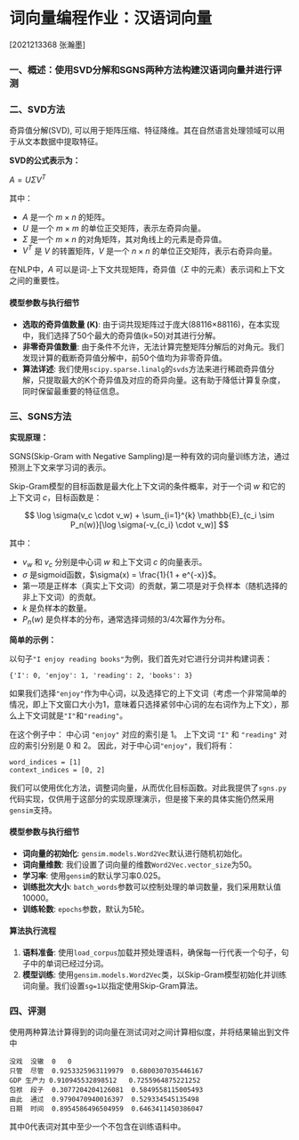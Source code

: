 # 词向量编程作业：汉语词向量
[2021213368 张瀚墨]

### 一、概述：使用SVD分解和SGNS两种方法构建汉语词向量并进行评测

### 二、SVD方法

奇异值分解(SVD), 可以用于矩阵压缩、特征降维。其在自然语言处理领域可以用于从文本数据中提取特征。

**SVD的公式表示为：**

$A = U\Sigma V^T$

其中：
- $A$ 是一个 $m \times n$ 的矩阵。
- $U$ 是一个 $m \times m$ 的单位正交矩阵，表示左奇异向量。
- $\Sigma$ 是一个 $m \times n$ 的对角矩阵，其对角线上的元素是奇异值。
- $V^T$ 是 $V$ 的转置矩阵，$V$ 是一个 $n \times n$ 的单位正交矩阵，表示右奇异向量。

在NLP中，$A$ 可以是词-上下文共现矩阵，奇异值（$\Sigma$ 中的元素）表示词和上下文之间的重要性。

#### 模型参数与执行细节
- **选取的奇异值数量 (K)**: 由于词共现矩阵过于庞大(88116×88116)，在本实现中，我们选择了50个最大的奇异值(k=50)对其进行分解。
- **非零奇异值数量**: 由于条件不允许，无法计算完整矩阵分解后的对角元。我们发现计算的截断奇异值分解中，前50个值均为非零奇异值。
- **算法详述**: 我们使用`scipy.sparse.linalg`的`svds`方法来进行稀疏奇异值分解，只提取最大的K个奇异值及对应的奇异向量。这有助于降低计算复杂度，同时保留最重要的特征信息。

### 三、SGNS方法

**实现原理：**

SGNS(Skip-Gram with Negative Sampling)是一种有效的词向量训练方法，通过预测上下文来学习词的表示。

Skip-Gram模型的目标函数是最大化上下文词的条件概率，对于一个词 $w$ 和它的上下文词 $c$，目标函数是：

$$ \log \sigma(v_c \cdot v_w) + \sum_{i=1}^{k} \mathbb{E}_{c_i \sim P_n(w)}[\log \sigma(-v_{c_i} \cdot v_w)] $$

其中：
- $v_w$ 和 $v_c$ 分别是中心词 $w$ 和上下文词 $c$ 的向量表示。
- $\sigma$ 是sigmoid函数，$\sigma(x) = \frac{1}{1 + e^{-x}}$。
- 第一项是正样本（真实上下文词）的贡献，第二项是对于负样本（随机选择的非上下文词）的贡献。
- $k$ 是负样本的数量。
- $P_n(w)$ 是负样本的分布，通常选择词频的3/4次幂作为分布。

**简单的示例：**

以句子`"I enjoy reading books"`为例，我们首先对它进行分词并构建词表：
```
{'I': 0, 'enjoy': 1, 'reading': 2, 'books': 3}
```

如果我们选择`"enjoy"`作为中心词，以及选择它的上下文词（考虑一个非常简单的情况，即上下文窗口大小为1，意味着只选择紧邻中心词的左右词作为上下文），那么上下文词就是`"I"`和`"reading"`。

在这个例子中：
中心词 `"enjoy"` 对应的索引是 1。
上下文词 `"I"` 和 `"reading"` 对应的索引分别是 0 和 2。
因此，对于中心词`"enjoy"`，我们将有：

```
word_indices = [1]
context_indices = [0, 2]
```

我们可以使用优化方法，调整词向量，从而优化目标函数。对此我提供了`sgns.py`代码实现，仅供用于这部分的实现原理演示，但是接下来的具体实施仍然采用`gensim`支持。

#### 模型参数与执行细节

- **词向量的初始化**: `gensim.models.Word2Vec`默认进行随机初始化。
- **词向量维数**: 我们设置了词向量的维数`Word2Vec.vector_size`为50。
- **学习率**: 使用`gensim`的默认学习率0.025。
- **训练批次大小**: `batch_words`参数可以控制处理的单词数量，我们采用默认值10000。
- **训练轮数**: `epochs`参数，默认为5轮。

#### 算法执行流程

1. **语料准备**: 使用`load_corpus`加载并预处理语料，确保每一行代表一个句子，句子中的单词已经过分词。
2. **模型训练**: 使用`gensim.models.Word2Vec`类，以Skip-Gram模型初始化并训练词向量。我们设置`sg=1`以指定使用Skip-Gram算法。

### 四、评测
使用两种算法计算得到的词向量在测试词对之间计算相似度，并将结果输出到文件中
```
没戏	没辙	0	0
只管	尽管	0.9253325963119979	0.6800307035446167
GDP	生产力	0.910945532898512	0.7255964875221252
包袱	段子	0.3077204204126081	0.5849558115005493
由此	通过	0.9790470940016397	0.529334545135498
日期	时间	0.8954586496504959	0.6463411450386047
```
其中0代表词对其中至少一个不包含在训练语料中。
